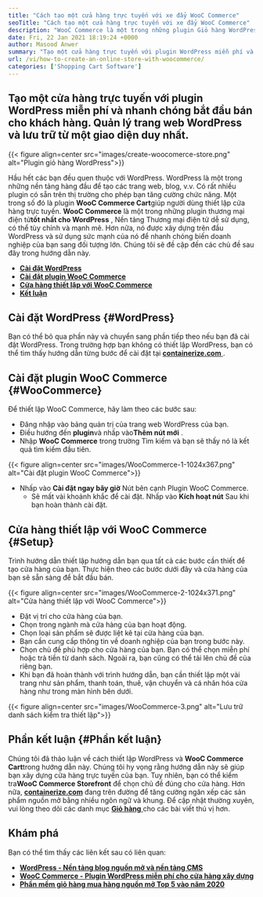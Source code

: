 ```yaml
---
title: "Cách tạo một cửa hàng trực tuyến với xe đẩy WooC Commerce" 
seoTitle: "Cách tạo một cửa hàng trực tuyến với xe đẩy WooC Commerce" 
description: "WooC Commerce là một trong những plugin Giỏ hàng WordPress tốt nhất ngoài kia để tạo ra một cửa hàng trực tuyến. Nó giúp các công ty mở rộng kinh doanh trên quy mô lớn." 
date: Fri, 22 Jan 2021 18:19:24 +0000
author: Masood Anwer
summary: "Tạo một cửa hàng trực tuyến với plugin WordPress miễn phí và nhanh chóng bắt đầu bán cho khách hàng. Quản lý trang web WordPress và lưu trữ từ một giao diện duy nhất." 
url: /vi/how-to-create-an-online-store-with-woocommerce/
categories: ['Shopping Cart Software']
---
```


## Tạo một cửa hàng trực tuyến với plugin WordPress miễn phí và nhanh chóng bắt đầu bán cho khách hàng. Quản lý trang web WordPress và lưu trữ từ một giao diện duy nhất.

{{< figure align=center src="images/create-woocomerce-store.png" alt="Plugin giỏ hàng WordPress">}}

Hầu hết các bạn đều quen thuộc với WordPress. WordPress là một trong những nền tảng hàng đầu để tạo các trang web, blog, v.v. Có rất nhiều plugin có sẵn trên thị trường cho phép bạn tăng cường chức năng. Một trong số đó là plugin **WooC Commerce Cart**giúp người dùng thiết lập cửa hàng trực tuyến. **WooC Commerce** là một trong những plugin thương mại điện tử**tốt nhất cho WordPress** , Nền tảng Thương mại điện tử dễ sử dụng, có thể tùy chỉnh và mạnh mẽ. Hơn nữa, nó được xây dựng trên đầu WordPress và sử dụng sức mạnh của nó để nhanh chóng biến doanh nghiệp của bạn sang đối tượng lớn.
Chúng tôi sẽ đề cập đến các chủ đề sau đây trong hướng dẫn này.
* [ **Cài đặt WordPress** ][1]
* [ **Cài đặt plugin WooC Commerce** ][2]
* [ **Cửa hàng thiết lập với WooC Commerce** ][3]
* [ **Kết luận** ][4]

## Cài đặt WordPress {#WordPress}

Bạn có thể bỏ qua phần này và chuyển sang phần tiếp theo nếu bạn đã cài đặt WordPress. Trong trường hợp bạn không có thiết lập WordPress, bạn có thể tìm thấy hướng dẫn từng bước để cài đặt tại [ **containerize.com** ][5].

## Cài đặt plugin WooC Commerce {#WooCommerce}

Để thiết lập WooC Commerce, hãy làm theo các bước sau:
  * Đăng nhập vào bảng quản trị của trang web WordPress của bạn.
* Điều hướng đến **plugin**và nhấp vào**Thêm nút mới** .
* Nhập **WooC Commerce** trong trường Tìm kiếm và bạn sẽ thấy nó là kết quả tìm kiếm đầu tiên.

{{< figure align=center src="images/WooCommerce-1-1024x367.png" alt="Cài đặt plugin WooC Commerce">}}

* Nhấp vào **Cài đặt ngay bây giờ** Nút bên cạnh Plugin WooC Commerce.
  * Sẽ mất vài khoảnh khắc để cài đặt. Nhấp vào **Kích hoạt nút** Sau khi bạn hoàn thành cài đặt.

## Cửa hàng thiết lập với WooC Commerce {#Setup}

Trình hướng dẫn thiết lập hướng dẫn bạn qua tất cả các bước cần thiết để tạo cửa hàng của bạn. Thực hiện theo các bước dưới đây và cửa hàng của bạn sẽ sẵn sàng để bắt đầu bán.

{{< figure align=center src="images/WooCommerce-2-1024x371.png" alt="Cửa hàng thiết lập với WooC Commerce">}}

  * Đặt vị trí cho cửa hàng của bạn.
  * Chọn trong ngành mà cửa hàng của bạn hoạt động.
  * Chọn loại sản phẩm sẽ được liệt kê tại cửa hàng của bạn.
  * Bạn cần cung cấp thông tin về doanh nghiệp của bạn trong bước này.
  * Chọn chủ đề phù hợp cho cửa hàng của bạn. Bạn có thể chọn miễn phí hoặc trả tiền từ danh sách. Ngoài ra, bạn cũng có thể tải lên chủ đề của riêng bạn.
  * Khi bạn đã hoàn thành với trình hướng dẫn, bạn cần thiết lập một vài trang như sản phẩm, thanh toán, thuế, vận chuyển và cá nhân hóa cửa hàng như trong màn hình bên dưới.

{{< figure align=center src="images/WooCommerce-3.png" alt="Lưu trữ danh sách kiểm tra thiết lập">}}


## Phần kết luận {#Phần kết luận}

Chúng tôi đã thảo luận về cách thiết lập WordPress và **WooC Commerce Cart**trong hướng dẫn này. Chúng tôi hy vọng rằng hướng dẫn này sẽ giúp bạn xây dựng cửa hàng trực tuyến của bạn. Tuy nhiên, bạn có thể kiểm tra**WooC Commerce Storefront** để chọn chủ đề đúng cho cửa hàng.
Hơn nữa, [ **containerize.com**][6] đang trên đường để tăng cường ngăn xếp các sản phẩm nguồn mở bằng nhiều ngôn ngữ và khung. Để cập nhật thường xuyên, vui lòng theo dõi các danh mục [**Giỏ hàng** ][7] cho các bài viết thú vị hơn.

## Khám phá
Bạn có thể tìm thấy các liên kết sau có liên quan:
* [ **WordPress - Nền tảng blog nguồn mở và nền tảng CMS** ][5]
* [ **WooC Commerce - Plugin WordPress miễn phí cho cửa hàng xây dựng** ][8]
* [ **Phần mềm giỏ hàng mua hàng nguồn mở Top 5 vào năm 2020** ][9]



[1]: #WordPress
[2]: #WooCommerce
[3]: #Setup
[4]: #Conclusion
[5]: https://products.containerize.com/blogging/wordpress
[6]: https://containerize.com
[7]: https://blog.containerize.com/category/shopping-cart-software/
[8]: https://products.containerize.com/ecommerce/woocommerce
[9]: https://blog.containerize.com/2020/11/27/top-5-open-source-shopping-cart-software-in-2020/
